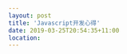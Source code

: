 ```yaml
---
layout: post
title: 'Javascript开发心得'
date: 2019-03-25T20:54:35+11:00
location: 
---
```



<script src="https://gist.github.com/eMous/863692644cb7dee2f8c73f0506e15586.js"></script>